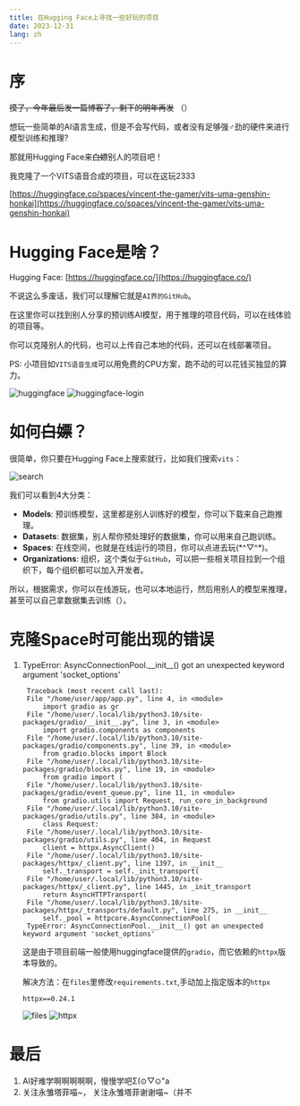 ```yaml
---
title: 在Hugging Face上寻找一些好玩的项目
date: 2023-12-31
lang: zh
---
```


# 序

~~摸了，今年最后发一篇博客了，剩下的明年再发~~ （）

想玩一些简单的AI语言生成，但是不会写代码，或者没有足够强♂劲的硬件来进行模型训练和推理? 

那就用Hugging Face来~~白嫖~~别人的项目吧！

我克隆了一个VITS语音合成的项目，可以在这玩2333

[https://huggingface.co/spaces/vincent-the-gamer/vits-uma-genshin-honkai](https://huggingface.co/spaces/vincent-the-gamer/vits-uma-genshin-honkai)

# Hugging Face是啥？

Hugging Face: [https://huggingface.co/](https://huggingface.co/)

不说这么多废话，我们可以理解它就是`AI界的GitHub`。

在这里你可以找到别人分享的预训练AI模型，用于推理的项目代码，可以在线体验的项目等。

你可以克隆别人的代码，也可以上传自己本地的代码，还可以在线部署项目。

PS: 小项目如`VITS语音生成`可以用免费的CPU方案，跑不动的可以花钱买独显的算力。

![huggingface](/images/posts/hugging-face/hugging-face.png)
![huggingface-login](/images/posts/hugging-face/hugging-face-login.png)

# 如何~~白嫖~~？

很简单，你只要在Hugging Face上搜索就行，比如我们搜索`vits`：

![search](/images/posts/hugging-face/search.png)

我们可以看到4大分类：

- **Models**: 预训练模型，这里都是别人训练好的模型，你可以下载来自己跑推理。
- **Datasets**: 数据集，别人帮你预处理好的数据集，你可以用来自己跑训练。
- **Spaces**: 在线空间，也就是在线运行的项目，你可以点进去玩(\*^▽^\*)。
- **Organizations**: 组织，这个类似于`GitHub`，可以把一些相关项目拉到一个组织下，每个组织都可以加入开发者。

所以，根据需求，你可以在线游玩，也可以本地运行，然后用别人的模型来推理，甚至可以自己拿数据集去训练（）。

# 克隆Space时可能出现的错误

1. TypeError: AsyncConnectionPool.\_\_init\_\_() got an unexpected keyword argument 'socket_options'
   ```
    Traceback (most recent call last):
    File "/home/user/app/app.py", line 4, in <module>
        import gradio as gr
    File "/home/user/.local/lib/python3.10/site-packages/gradio/__init__.py", line 3, in <module>
        import gradio.components as components
    File "/home/user/.local/lib/python3.10/site-packages/gradio/components.py", line 39, in <module>
        from gradio.blocks import Block
    File "/home/user/.local/lib/python3.10/site-packages/gradio/blocks.py", line 19, in <module>
        from gradio import (
    File "/home/user/.local/lib/python3.10/site-packages/gradio/event_queue.py", line 11, in <module>
        from gradio.utils import Request, run_coro_in_background
    File "/home/user/.local/lib/python3.10/site-packages/gradio/utils.py", line 384, in <module>
        class Request:
    File "/home/user/.local/lib/python3.10/site-packages/gradio/utils.py", line 404, in Request
        client = httpx.AsyncClient()
    File "/home/user/.local/lib/python3.10/site-packages/httpx/_client.py", line 1397, in __init__
        self._transport = self._init_transport(
    File "/home/user/.local/lib/python3.10/site-packages/httpx/_client.py", line 1445, in _init_transport
        return AsyncHTTPTransport(
    File "/home/user/.local/lib/python3.10/site-packages/httpx/_transports/default.py", line 275, in __init__
        self._pool = httpcore.AsyncConnectionPool(
    TypeError: AsyncConnectionPool.__init__() got an unexpected keyword argument 'socket_options'
   ```
   这是由于项目前端一般使用huggingface提供的`gradio`，而它依赖的`httpx`版本导致的。

   解决方法：在`files`里修改`requirements.txt`,手动加上指定版本的`httpx`
   ```
   httpx==0.24.1
   ```

   ![files](/images/posts/hugging-face/files.png)
   ![httpx](/images/posts/hugging-face/httpx.png)

# 最后

1. AI好难学啊啊啊啊啊，慢慢学吧Σ(⊙▽⊙"a
2. 关注永雏塔菲喵~， 关注永雏塔菲谢谢喵~（并不